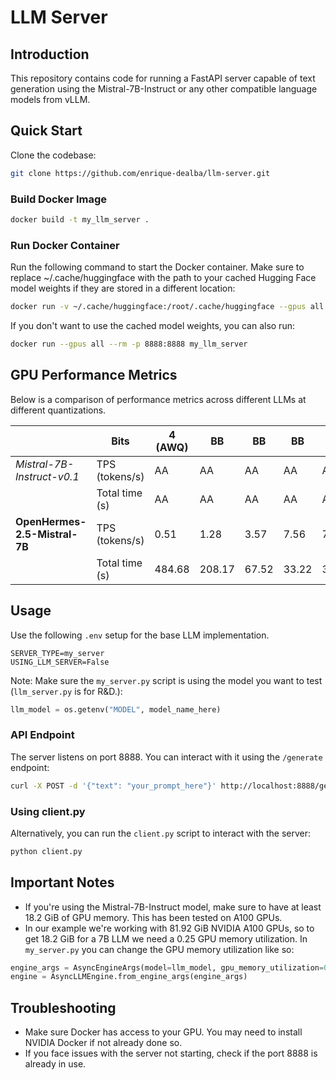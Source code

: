 # LLM Server

## Introduction

This repository contains code for running a FastAPI server capable of text generation using the Mistral-7B-Instruct or any other compatible language models from vLLM.

## Quick Start
Clone the codebase:
```sh
git clone https://github.com/enrique-dealba/llm-server.git
```

### Build Docker Image
```sh
docker build -t my_llm_server .
```

### Run Docker Container
Run the following command to start the Docker container. Make sure to replace ~/.cache/huggingface with the path to your cached Hugging Face model weights if they are stored in a different location:
```sh
docker run -v ~/.cache/huggingface:/root/.cache/huggingface --gpus all --name llm -p 8888:8888 my_llm_server
```

If you don't want to use the cached model weights, you can also run:
```sh
docker run --gpus all --rm -p 8888:8888 my_llm_server
```

## GPU Performance Metrics

Below is a comparison of performance metrics across different LLMs at different quantizations.

| | **Bits** | **4 (AWQ)** | **BB** | **BB** | **BB** | **BB** | **16** |
| --- | --- | --- | --- | --- | --- | --- | --- |
| *Mistral-7B-Instruct-v0.1* | TPS (tokens/s) | AA | AA | AA | AA | AA | 62.60 |
| | Total time (s) | AA | AA | AA | AA | AA | 3.52 |
| **OpenHermes-2.5-Mistral-7B** | TPS (tokens/s) | 0.51 | 1.28 | 3.57 | 7.56 | 7.29 | 7.59 |
| | Total time (s) | 484.68 | 208.17 | 67.52 | 33.22 | 36.50 | 28.35 |

## Usage

Use the following `.env` setup for the base LLM implementation.
```.env
SERVER_TYPE=my_server
USING_LLM_SERVER=False
```

Note: Make sure the `my_server.py` script is using the model you want to test (`llm_server.py` is for R&D.):
```python
llm_model = os.getenv("MODEL", model_name_here)
```

### API Endpoint
The server listens on port 8888. You can interact with it using the `/generate` endpoint:
```sh
curl -X POST -d '{"text": "your_prompt_here"}' http://localhost:8888/generate
```

### Using client.py
Alternatively, you can run the `client.py` script to interact with the server:
```sh
python client.py
```

## Important Notes
- If you're using the Mistral-7B-Instruct model, make sure to have at least 18.2 GiB of GPU memory. This has been tested on A100 GPUs.
- In our example we're working with 81.92 GiB NVIDIA A100 GPUs, so to get 18.2 GiB for a 7B LLM we need a 0.25 GPU memory utilization. In `my_server.py` you can change the GPU memory utilization like so:
```python
engine_args = AsyncEngineArgs(model=llm_model, gpu_memory_utilization=0.25)
engine = AsyncLLMEngine.from_engine_args(engine_args)
```

## Troubleshooting
- Make sure Docker has access to your GPU. You may need to install NVIDIA Docker if not already done so.
- If you face issues with the server not starting, check if the port 8888 is already in use.

